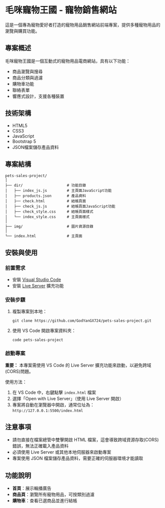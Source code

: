 # 毛咪寵物王國 - 寵物銷售網站

這是一個專為寵物愛好者打造的寵物用品銷售網站前端專案，提供多種寵物用品的瀏覽與購買功能。

## 專案概述

毛咪寵物王國是一個互動式的寵物用品電商網站，具有以下功能：

- 商品瀏覽與搜尋
- 商品分類與過濾
- 購物車功能
- 聯絡表單
- 響應式設計，支援各種裝置

## 技術架構

- HTML5
- CSS3
- JavaScript
- Bootstrap 5
- JSON檔案儲存產品資料

## 專案結構

```
pets-sales-project/
│
├── dir/                    # 功能目錄
│   ├── index_js.js         # 主頁面JavaScript功能
│   ├── products.json       # 產品資料
│   ├── check.html          # 結帳頁面
│   ├── check_js.js         # 結帳頁面JavaScript功能
│   ├── check_style.css     # 結帳頁面樣式
│   └── index_style.css     # 主頁面樣式
│
├── img/                    # 圖片資源目錄
│
└── index.html              # 主頁面
```

## 安裝與使用

### 前置需求

- 安裝 [Visual Studio Code](https://code.visualstudio.com/)
- 安裝 [Live Server](https://marketplace.visualstudio.com/items?itemName=ritwickdey.LiveServer) 擴充功能

### 安裝步驟

1. 複製專案到本地：
   ```
   git clone https://github.com/GodYanGX724/pets-sales-project.git
   ```

2. 使用 VS Code 開啟專案資料夾：
   ```
   code pets-sales-project
   ```

### 啟動專案

**重要：** 本專案需使用 VS Code 的 Live Server 擴充功能來啟動，以避免跨域(CORS)問題。

使用方法：
1. 在 VS Code 中，右鍵點擊 `index.html` 檔案
2. 選擇「Open with Live Server」（使用 Live Server 開啟）
3. 專案將自動在瀏覽器中開啟，通常位址為：`http://127.0.0.1:5500/index.html`

## 注意事項

- 請勿直接在檔案總管中雙擊開啟 HTML 檔案，這會導致跨域資源存取(CORS)錯誤，無法正確載入產品資料
- 必須使用 Live Server 或其他本地伺服器來啟動專案
- 專案使用 JSON 檔案儲存產品資料，需要正確的伺服器環境才能讀取

## 功能說明

- **首頁**：展示輪播廣告
- **商品頁**：瀏覽所有寵物用品，可按類別過濾
- **購物車**：查看已選商品並進行結帳

